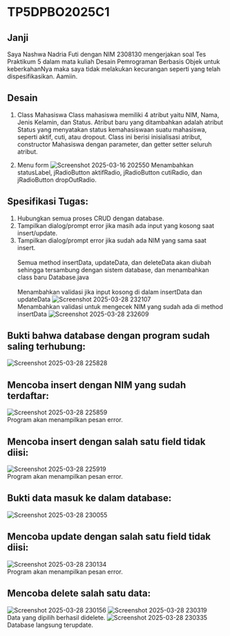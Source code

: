 # TP5DPBO2025C1

## Janji
Saya Nashwa Nadria Futi dengan NIM 2308130 mengerjakan soal Tes Praktikum 5 dalam mata kuliah Desain Pemrograman Berbasis Objek untuk keberkahanNya maka saya tidak melakukan kecurangan seperti yang telah dispesifikasikan. Aamiin.

## Desain
1. Class Mahasiswa
   Class mahasiswa memiliki 4 atribut yaitu NIM, Nama, Jenis Kelamin, dan Status. Atribut baru yang ditambahkan adalah atribut Status yang menyatakan status kemahasiswaan suatu mahasiswa, seperti aktif, cuti, atau dropout. Class ini berisi inisialisasi atribut, constructor Mahasiswa dengan parameter, dan getter setter seluruh atribut.
   
2. Menu form
   ![Screenshot 2025-03-16 202550](https://github.com/user-attachments/assets/8dc12585-e8dd-47f6-bd98-38d77088552b)
   Menambahkan statusLabel, jRadioButton aktifRadio, jRadioButton cutiRadio, dan jRadioButton dropOutRadio.

## Spesifikasi Tugas:
1. Hubungkan semua proses CRUD dengan database.
2. Tampilkan dialog/prompt error jika masih ada input yang kosong saat insert/update.
3. Tampilkan dialog/prompt error jika sudah ada NIM yang sama saat insert.
<br><br>Semua method insertData, updateData, dan deleteData akan diubah sehingga tersambung dengan sistem database, dan menambahkan class baru Database.java
<br><br>Menambahkan validasi jika input kosong di dalam insertData dan updateData
![Screenshot 2025-03-28 232107](https://github.com/user-attachments/assets/d7c35a39-ac9f-4010-9cc4-6ed0d4bc1cbf)
<br>Menambahkan validasi untuk mengecek NIM yang sudah ada di method insertData
![Screenshot 2025-03-28 232609](https://github.com/user-attachments/assets/a7328865-f582-402d-8c50-6668c905a063)

## Bukti bahwa database dengan program sudah saling terhubung:
![Screenshot 2025-03-28 225828](https://github.com/user-attachments/assets/cf667a5d-8c26-4084-b832-7ea6e31eecf3)

## Mencoba insert dengan NIM yang sudah terdaftar:
![Screenshot 2025-03-28 225859](https://github.com/user-attachments/assets/a77832a1-b34b-4e2a-8f69-b44e52147576)
<br>Program akan menampilkan pesan error.

## Mencoba insert dengan salah satu field tidak diisi:
![Screenshot 2025-03-28 225919](https://github.com/user-attachments/assets/5e35e9f7-3afb-42a4-8778-1c474d84e908)
<br>Program akan menampilkan pesan error.

## Bukti data masuk ke dalam database:
![Screenshot 2025-03-28 230055](https://github.com/user-attachments/assets/cff7e2c6-20c8-456f-9fc5-400e09f34cb5)

## Mencoba update dengan salah satu field tidak diisi:
![Screenshot 2025-03-28 230134](https://github.com/user-attachments/assets/c40a38a2-0e25-4096-b600-8b058920e690)
<br>Program akan menampilkan pesan error.

## Mencoba delete salah satu data:
![Screenshot 2025-03-28 230156](https://github.com/user-attachments/assets/e7669fe7-7f41-4223-92e9-1948d4db6ac5)
![Screenshot 2025-03-28 230319](https://github.com/user-attachments/assets/e0285567-321d-481d-a7f1-a03234290780)
<br>Data yang dipilih berhasil didelete.
![Screenshot 2025-03-28 230335](https://github.com/user-attachments/assets/b1ccb61c-b66a-4c42-a78c-56de603daf4f)
<br>Database langsung terupdate.
